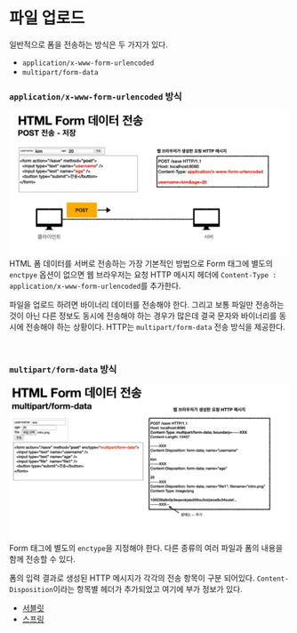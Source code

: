 # 파일 업로드
일반적으로 폼을 전송하는 방식은 두 가지가 있다.
- `application/x-www-form-urlencoded`
- `multipart/form-data`

### `application/x-www-form-urlencoded` 방식
![img.png](image/img.png)
HTML 폼 데이터를 서버로 전송하는 가장 기본적인 방법으로 Form 태그에 별도의 `enctpye` 옵션이 없으면 웹 브라우저는 요청 HTTP 메시지 헤더에 
`Content-Type : application/x-www-form-urlencoded`를 추가한다.

파일을 업로드 하려면 바이너리 데이터를 전송해야 한다. 그리고 보통 파일만 전송하는 것이 아닌 다른 정보도 동시에 전송해야 하는 경우가 많은데 결국 문자와
바이너리를 동시에 전송해야 하는 상황이다. HTTP는 `multipart/form-data` 전송 방식을 제공한다.

<br>

### `multipart/form-data` 방식
![img_1.png](image/img_1.png)
Form 태그에 별도의 `enctype`을 지정해야 한다. 다른 종류의 여러 파일과 폼의 내용을 함께 전송할 수 있다.

폼의 입력 결과로 생성된 HTTP 메시지가 각각의 전송 항목이 구분 되어있다. `Content-Disposition`이라는 항목별 헤더가 추가되었고 여기에 부가 정보가 있다.



- [서블릿]()
- [스프링]()